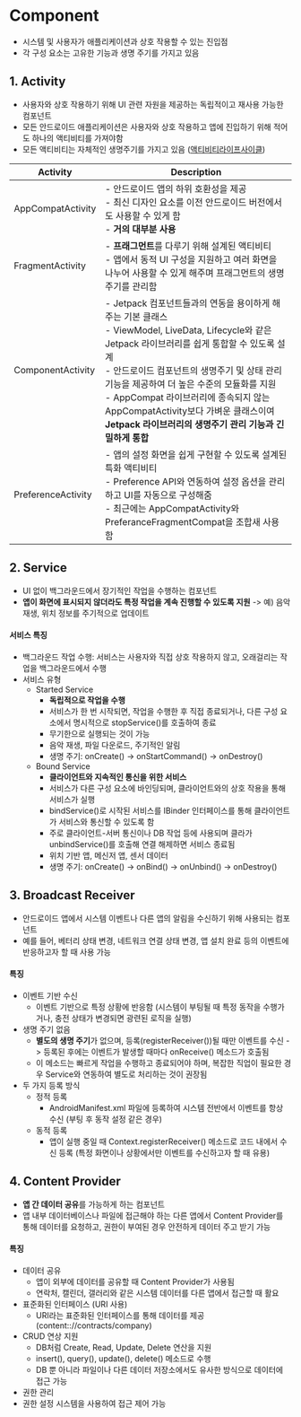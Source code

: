 # Component
- 시스템 및 사용자가 애플리케이션과 상호 작용할 수 있는 진입점
- 각 구성 요소는 고유한 기능과 생명 주기를 가지고 있음

## 1. Activity
- 사용자와 상호 작용하기 위해 UI 관련 자원을 제공하는 독립적이고 재사용 가능한 컴포넌트
- 모든 안드로이드 애플리케이션은 사용자와 상호 작용하고 앱에 진입하기 위해 적어도 하나의 액티비티를 가져야함
- 모든 액티비티는 자체적인 생명주기를 가지고 있음 ([액티비티라이프사이클](https://github.com/manjees/android-knowledge/blob/main/subfile/activity-lifecycle.md))
  
|Activity|Description|
| - | - |
| AppCompatActivity | - 안드로이드 앱의 하위 호환성을 제공<br/>- 최신 디자인 요소를 이전 안드로이드 버전에서도 사용할 수 있게 함<br/>- <strong>거의 대부분 사용</strong>|
| FragmentActivity | - <strong>**프래그먼트**</strong>를 다루기 위해 설계된 액티비티<br/>- 앱에서 동적 UI 구성을 지원하고 여러 화면을 나누어 사용할 수 있게 해주며 프래그먼트의 생명주기를 관리함|
| ComponentActivity | - Jetpack 컴포넌트들과의 연동을 용이하게 해주는 기본 클래스<br/>- ViewModel, LiveData, Lifecycle와 같은 Jetpack 라이브러리를 쉽게 통합할 수 있도록 설계<br/>- 안드로이드 컴포넌트의 생명주기 및 상태 관리 기능을 제공하여 더 높은 수준의 모듈화를 지원<br/>- AppCompat 라이브러리에 종속되지 않는 AppCompatActivity보다 가벼운 클래스이여 <strong>Jetpack 라이브러리의 생명주기 관리 기능과 긴밀하게 통합</strong>|
| PreferenceActivity | - 앱의 설정 화면을 쉽게 구현할 수 있도록 설계된 특화 액티비티<br/>- Preference API와 연동하여 설정 옵션을 관리하고 UI를 자동으로 구성해줌<br/>- 최근에는 AppCompatActivity와 PreferanceFragmentCompat을 조합새 사용함|

## 2. Service
- UI 없이 백그라운드에서 장기적인 작업을 수행하는 컴포넌트
- <strong>앱이 화면에 표시되지 않더라도 특정 작업을 계속 진행할 수 있도록 지원</strong> -> 예) 음악 재생, 위치 정보를 주기적으로 업데이트
#### 서비스 특징
- 백그라운드 작업 수행: 서비스는 사용자와 직접 상호 작용하지 않고, 오래걸리는 작업을 백그라운드에서 수행
- 서비스 유형
  - Started Service
    - <strong>독립적으로 작업을 수행</strong>
    - 서비스가 한 번 시작되면, 작업을 수행한 후 직접 종료되거나, 다른 구성 요소에서 명시적으로 stopService()를 호출하여 종료
    - 무기한으로 실행되는 것이 가능
    - 음악 재생, 파일 다운로드, 주기적인 알림
    - 생명 주기: onCreate() -> onStartCommand() -> onDestroy()
  - Bound Service
    - <strong>클라이언트와 지속적인 통신을 위한 서비스</strong>
    - 서비스가 다른 구성 요소에 바인딩되며, 클라이언트와의 상호 작용을 통해 서비스가 실행
    - bindService()로 시작된 서비스를 IBinder 인터페이스를 통해 클라이언트가 서비스와 통신할 수 있도록 함
    - 주로 클라이언트-서버 통신이나 DB 작업 등에 사용되며 클라가 unbindService()를 호출해 연결 해제하면 서비스 종료됨
    - 위치 기반 앱, 메신저 앱, 센서 데이터
    - 생명 주기: onCreate() -> onBind() -> onUnbind() -> onDestroy()

## 3. Broadcast Receiver
- 안드로이드 앱에서 시스템 이벤트나 다른 앱의 알림을 수신하기 위해 사용되는 컴포넌트
- 예를 들어, 베터리 상태 변경, 네트워크 연결 상태 변경, 앱 설치 완료 등의 이벤트에 반응하고자 할 때 사용 가능
#### 특징
- 이벤트 기반 수신
  - 이벤트 기반으로 특정 상황에 반응함 (시스템이 부팅될 때 특정 동작을 수행가거나, 충전 상태가 변경되면 광련된 로직을 실행)
- 생명 주기 없음
  - <strong>별도의 생명 주기</strong>가 없으며, 등록(registerReceiver())될 때만 이벤트를 수신 -> 등록된 후에는 이벤트가 발생할 때마다 onReceive() 메소드가 호출됨
  - 이 메소드는 빠르게 작업을 수행하고 종료되어야 하며, 복잡한 직업이 필요한 경우 Service와 연동하여 별도로 처리하는 것이 권장됨
- 두 가지 등록 방식
  - 정적 등록
    - AndroidManifest.xml 파일에 등록하여 시스템 전반에서 이벤트를 항상 수신 (부팅 후 동작 설정 같은 경우)
  - 동적 등록
    - 앱이 실행 중일 때 Context.registerReceiver() 메소드로 코드 내에서 수신 등록 (특정 화면이나 상황에서만 이벤트를 수신하고자 할 때 유용)
   
## 4. Content Provider
- <strong>앱 간 데이터 공유</strong>를 가능하게 하는 컴포넌트
- 앱 내부 데이터베이스나 파일에 접근해야 하는 다른 앱에서 Content Provider를 통해 데이터를 요청하고, 권한이 부여된 경우 안전하게 데이터 주고 받기 가능
#### 특징
- 데이터 공유
  - 앱이 외부에 데이터를 공유할 때 Content Provider가 사용됨
  - 연락처, 캘린더, 갤러리와 같은 시스템 데이터를 다른 앱에서 접근할 때 활요
- 표준화된 인터페이스 (URI 사용)
  - URI라는 표준화된 인터페이스를 통해 데이터를 제공 (content:://contracts/company)
- CRUD 연상 지원
  - DB처럼 Create, Read, Update, Delete 연산을 지원
  - insert(), query(), update(), delete() 메소드로 수행
  - DB 뿐 아니라 파일이나 다른 데이터 저장소에서도 유사한 방식으로 데이터에 접근 가능
- 권한 관리
 - 권한 설정 시스템을 사용하여 접근 제어 가능
